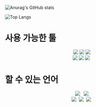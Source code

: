 ![Anurag's GitHub stats](https://github-readme-stats.vercel.app/api?username=rlaqod93&show_icons=true&theme=dracula)

![Top Langs](https://github-readme-stats.vercel.app/api/top-langs/?username=rlaqod93&langs_count=6&theme=tokyonight)

# 사용 가능한 툴
<p align="center">
  <img src="https://img.shields.io/badge/GitHub-181717?style=flat-square&logo=GitHub&logoColor=white" />
  <img src="https://img.shields.io/badge/Slack-4A154B?style=flat-square&logo=Slack&logoColor=white" />
  <img src="https://img.shields.io/badge/Notion-000000?style=flat-square&logo=Notion&logoColor=white" />
<br>
  <img src="https://img.shields.io/badge/Visual%20Studio%20Code-007ACC?style=flat-square&logo=Visual%20Studio%20Code&logoColor=white" />
  <img src="https://img.shields.io/badge/Eclipse%20IDE-2C2255?style=flat-square&logo=Eclipse%20IDE&logoColor=white" />
  <img src="https://img.shields.io/badge/spring-6DB33F?style=for-the-badge&logo=spring&logoColor=white"></a>&nbsp
</p>

# 할 수 있는 언어
<p align="center">
  <img src="https://img.shields.io/badge/JAVA-007396?style=flat-square&logo=Java&logoColor=white"/>
</a>&nbsp
  <img src="https://img.shields.io/badge/ORACLE-F80000?style=&logo=oracle&logoColor=white">
  
  
  <br> 
  <img src="https://img.shields.io/badge/HTML5-E34F26?style=flat&logo=html5&logoColor=white"/></a>&nbsp
  <img src="https://img.shields.io/badge/CSS-1572B6?style=flat-square&logo=css3&logoColor=white"/></a>&nbsp
  <img src="https://img.shields.io/badge/JAVASCRIPT-F7DF1E?style=flat-square&logo=javascript&logoColor=black"></a>&nbsp
  
</p>
